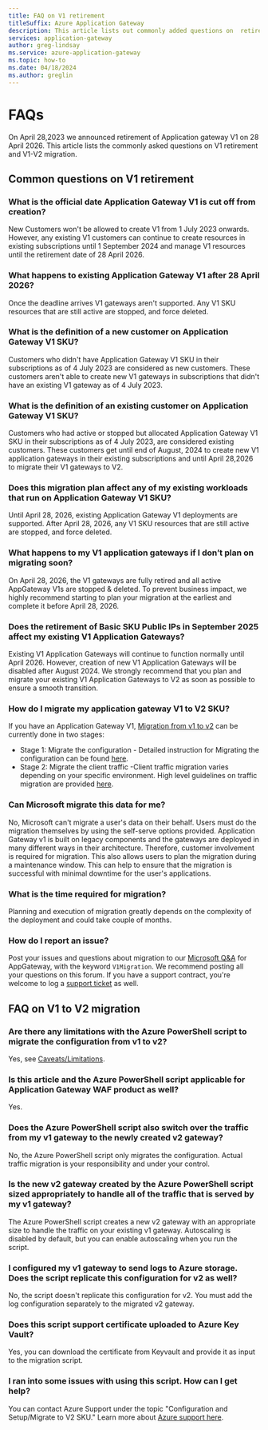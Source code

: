 ```yaml
---
title: FAQ on V1 retirement 
titleSuffix: Azure Application Gateway
description: This article lists out commonly added questions on  retirement of Application gateway V1 SKUs and Migration
services: application-gateway
author: greg-lindsay
ms.service: azure-application-gateway
ms.topic: how-to
ms.date: 04/18/2024
ms.author: greglin
---
```

# FAQs
On April 28,2023 we announced retirement of Application gateway V1 on 28 April 2026. This article lists  the commonly asked questions on V1 retirement and V1-V2 migration.

## Common questions on V1 retirement

### What is the official date Application Gateway V1 is cut off from creation?

New Customers won't be allowed to create V1 from 1 July 2023 onwards. However, any existing V1 customers can continue to create resources in existing subscriptions until 1 September 2024 and manage V1 resources until the retirement date of 28 April 2026.

### What happens to existing Application Gateway V1 after 28 April 2026?

Once the deadline arrives V1 gateways aren't supported. Any V1 SKU resources that are still active are stopped, and force deleted.

### What is the definition of a new customer on Application Gateway V1 SKU?

Customers who didn't have Application Gateway V1 SKU in their subscriptions as of 4 July 2023 are considered as new customers. These customers aren't able to create new V1 gateways in subscriptions that didn't have an existing V1 gateway as of 4 July 2023.

### What is the definition of an existing customer on Application Gateway V1 SKU?

Customers who had active or stopped but allocated Application Gateway V1 SKU in their subscriptions as of  4 July 2023, are considered existing customers. These customers get until end of August, 2024 to create new V1 application gateways in their existing subscriptions and until April 28,2026 to migrate their V1 gateways to V2.

### Does this migration plan affect any of my existing workloads that run on Application Gateway V1 SKU?

Until April 28, 2026, existing Application Gateway V1 deployments are supported. After April 28, 2026, any V1 SKU resources that are still active are stopped, and force deleted.

### What happens to my V1 application gateways if I don’t plan on migrating soon?

On April 28, 2026, the V1 gateways are fully retired and all active AppGateway V1s are stopped & deleted. To prevent business impact, we highly recommend starting to plan your migration at the earliest and complete it before April 28, 2026.

### Does the retirement of Basic SKU Public IPs in September 2025 affect my existing V1 Application Gateways?

Existing V1 Application Gateways will continue to function normally until April 2026. However, creation of new V1 Application Gateways will be disabled after August 2024. We strongly recommend that you plan and migrate your existing V1 Application Gateways to V2 as soon as possible to ensure a smooth transition.

### How do I migrate my application gateway V1 to V2 SKU?

If you have an Application Gateway V1, [Migration from v1 to v2](./migrate-v1-v2.md) can be currently done in two stages:
- Stage 1: Migrate the configuration - Detailed instruction for Migrating the configuration can be found [here](./migrate-v1-v2.md#configuration-migration).
- Stage 2: Migrate the client traffic -Client traffic migration varies depending on your specific environment. High level guidelines on traffic migration are provided [here](./migrate-v1-v2.md#traffic-migration).

### Can Microsoft migrate this data for me?

No, Microsoft can't migrate a user's data on their behalf. Users must do the migration themselves by using the self-serve options provided.
Application Gateway v1 is built on legacy components and the gateways are deployed in many different ways in their architecture. Therefore, customer involvement is required for migration. This also allows users to plan the migration during a maintenance window. This can help to ensure that the migration is successful with minimal downtime for the user's applications.

### What is the time required for migration?

Planning and execution of migration greatly depends on the complexity of the deployment and could take couple of months.

### How do I report an issue?

Post your issues and questions about migration to our [Microsoft Q&A](https://aka.ms/ApplicationGatewayQA) for AppGateway, with the keyword `V1Migration`. We recommend posting all your questions on this forum. If you have a support contract, you're welcome to log a [support ticket](https://portal.azure.com/#view/Microsoft_Azure_Support/NewSupportRequestV3Blade) as well.

## FAQ on V1 to V2 migration

### Are there any limitations with the Azure PowerShell script to migrate the configuration from v1 to v2?

Yes, see [Caveats/Limitations](./migrate-v1-v2.md#caveatslimitations).

### Is this article and the Azure PowerShell script applicable for Application Gateway WAF product as well?

Yes.

### Does the Azure PowerShell script also switch over the traffic from my v1 gateway to the newly created v2 gateway?

No, the Azure PowerShell script only migrates the configuration. Actual traffic migration is your responsibility and under your control.

### Is the new v2 gateway created by the Azure PowerShell script sized appropriately to handle all of the traffic that is served by my v1 gateway?

The Azure PowerShell script creates a new v2 gateway with an appropriate size to handle the traffic on your existing v1 gateway. Autoscaling is disabled by default, but you can enable autoscaling when you run the script.

### I configured my v1 gateway  to send logs to Azure storage. Does the script replicate this configuration for v2 as well?

No, the script doesn't replicate this configuration for v2. You must add the log configuration separately to the migrated v2 gateway.

### Does this script support certificate uploaded to Azure Key Vault?

Yes, you can download the certificate from Keyvault and provide it as input to the migration script.

### I ran into some issues with using this script. How can I get help?

You can contact Azure Support under the topic "Configuration and Setup/Migrate to V2 SKU." Learn more about [Azure support here](https://azure.microsoft.com/support/options/).
